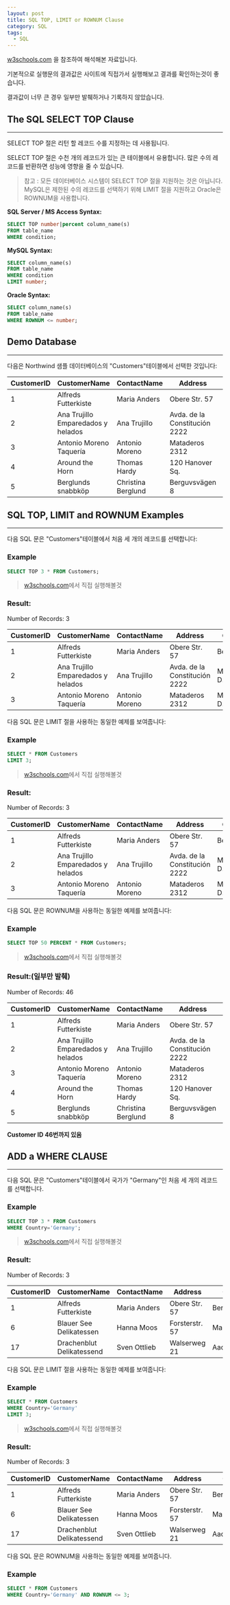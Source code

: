 ```yaml
---
layout: post
title: SQL TOP, LIMIT or ROWNUM Clause
category: SQL
tags:
  - SQL
---
```




[w3schools.com](www.w3schools.com/sql) 을 참조하여 해석해본 자료입니다.

기본적으로 실행문의 결과값은 사이트에 직접가서 실행해보고 결과를 확인하는것이 좋습니다.

결과값이 너무 큰 경우 일부만 발췌하거나 기록하지 않았습니다.







## The SQL SELECT TOP Clause

---



SELECT TOP 절은 리턴 할 레코드 수를 지정하는 데 사용됩니다.

SELECT TOP 절은 수천 개의 레코드가 있는 큰 테이블에서 유용합니다. 많은 수의 레코드를 반환하면 성능에 영향을 줄 수 있습니다.



> 참고 : 모든 데이터베이스 시스템이 SELECT TOP 절을 지원하는 것은 아닙니다. MySQL은 제한된 수의 레코드를 선택하기 위해 LIMIT 절을 지원하고 Oracle은 ROWNUM을 사용합니다.



**SQL Server / MS Access Syntax:**

```sql
SELECT TOP number|percent column_name(s)
FROM table_name
WHERE condition;
```



**MySQL Syntax:**

```sql
SELECT column_name(s)
FROM table_name
WHERE condition
LIMIT number;
```



**Oracle Syntax:**

```sql
SELECT column_name(s)
FROM table_name
WHERE ROWNUM <= number;
```







## Demo Database

---



다음은 Northwind 샘플 데이터베이스의 "Customers"테이블에서 선택한 것입니다:



| CustomerID | CustomerName                       | ContactName        | Address                       | City        | PostalCode | Country |
| ---------- | ---------------------------------- | ------------------ | ----------------------------- | ----------- | ---------- | ------- |
| 1          | Alfreds Futterkiste                | Maria Anders       | Obere Str. 57                 | Berlin      | 12209      | Germany |
| 2          | Ana Trujillo Emparedados y helados | Ana Trujillo       | Avda. de la Constitución 2222 | México D.F. | 05021      | Mexico  |
| 3          | Antonio Moreno Taquería            | Antonio Moreno     | Mataderos 2312                | México D.F. | 05023      | Mexico  |
| 4          | Around the Horn                    | Thomas Hardy       | 120 Hanover Sq.               | London      | WA1 1DP    | UK      |
| 5          | Berglunds snabbköp                 | Christina Berglund | Berguvsvägen 8                | Luleå       | S-958 22   | Sweden  |







## SQL TOP, LIMIT and ROWNUM Examples

---



다음 SQL 문은 "Customers"테이블에서 처음 세 개의 레코드를 선택합니다:



### Example

```sql
SELECT TOP 3 * FROM Customers;
```

> [w3schools.com](www.w3schools.com/sql)에서 직접 실행해볼것





### Result:

Number of Records: 3

| CustomerID | CustomerName                       | ContactName    | Address                       | City        | PostalCode | Country |
| ---------- | ---------------------------------- | -------------- | ----------------------------- | ----------- | ---------- | ------- |
| 1          | Alfreds Futterkiste                | Maria Anders   | Obere Str. 57                 | Berlin      | 12209      | Germany |
| 2          | Ana Trujillo Emparedados y helados | Ana Trujillo   | Avda. de la Constitución 2222 | México D.F. | 05021      | Mexico  |
| 3          | Antonio Moreno Taquería            | Antonio Moreno | Mataderos 2312                | México D.F. | 05023      | Mexico  |





다음 SQL 문은 LIMIT 절을 사용하는 동일한 예제를 보여줍니다:



### Example

```sql
SELECT * FROM Customers
LIMIT 3;
```

> [w3schools.com](www.w3schools.com/sql)에서 직접 실행해볼것





### Result:

Number of Records: 3

| CustomerID | CustomerName                       | ContactName    | Address                       | City        | PostalCode | Country |
| ---------- | ---------------------------------- | -------------- | ----------------------------- | ----------- | ---------- | ------- |
| 1          | Alfreds Futterkiste                | Maria Anders   | Obere Str. 57                 | Berlin      | 12209      | Germany |
| 2          | Ana Trujillo Emparedados y helados | Ana Trujillo   | Avda. de la Constitución 2222 | México D.F. | 05021      | Mexico  |
| 3          | Antonio Moreno Taquería            | Antonio Moreno | Mataderos 2312                | México D.F. | 05023      | Mexico  |





다음 SQL 문은 ROWNUM을 사용하는 동일한 예제를 보여줍니다:



### Example

```sql
SELECT TOP 50 PERCENT * FROM Customers;
```

> [w3schools.com](www.w3schools.com/sql)에서 직접 실행해볼것





### Result:(일부만 발췌)

Number of Records: 46

| CustomerID | CustomerName                       | ContactName        | Address                       | City        | PostalCode | Country |
| ---------- | ---------------------------------- | ------------------ | ----------------------------- | ----------- | ---------- | ------- |
| 1          | Alfreds Futterkiste                | Maria Anders       | Obere Str. 57                 | Berlin      | 12209      | Germany |
| 2          | Ana Trujillo Emparedados y helados | Ana Trujillo       | Avda. de la Constitución 2222 | México D.F. | 05021      | Mexico  |
| 3          | Antonio Moreno Taquería            | Antonio Moreno     | Mataderos 2312                | México D.F. | 05023      | Mexico  |
| 4          | Around the Horn                    | Thomas Hardy       | 120 Hanover Sq.               | London      | WA1 1DP    | UK      |
| 5          | Berglunds snabbköp                 | Christina Berglund | Berguvsvägen 8                | Luleå       | S-958 22   | Sweden  |

**Customer ID 46번까지 있음**





## ADD a WHERE CLAUSE

---



다음 SQL 문은 "Customers"테이블에서 국가가 "Germany"인 처음 세 개의 레코드를 선택합니다.



### Example

```sql
SELECT TOP 3 * FROM Customers
WHERE Country='Germany';
```

> [w3schools.com](www.w3schools.com/sql)에서 직접 실행해볼것





### Result:

Number of Records: 3

| CustomerID | CustomerName              | ContactName  | Address        | City     | PostalCode | Country |
| ---------- | ------------------------- | ------------ | -------------- | -------- | ---------- | ------- |
| 1          | Alfreds Futterkiste       | Maria Anders | Obere Str. 57  | Berlin   | 12209      | Germany |
| 6          | Blauer See Delikatessen   | Hanna Moos   | Forsterstr. 57 | Mannheim | 68306      | Germany |
| 17         | Drachenblut Delikatessend | Sven Ottlieb | Walserweg 21   | Aachen   | 52066      | Germany |





다음 SQL 문은 LIMIT 절을 사용하는 동일한 예제를 보여줍니다:



### Example

```sql
SELECT * FROM Customers
WHERE Country='Germany'
LIMIT 3;
```

> [w3schools.com](www.w3schools.com/sql)에서 직접 실행해볼것





### Result:

Number of Records: 3

| CustomerID | CustomerName              | ContactName  | Address        | City     | PostalCode | Country |
| ---------- | ------------------------- | ------------ | -------------- | -------- | ---------- | ------- |
| 1          | Alfreds Futterkiste       | Maria Anders | Obere Str. 57  | Berlin   | 12209      | Germany |
| 6          | Blauer See Delikatessen   | Hanna Moos   | Forsterstr. 57 | Mannheim | 68306      | Germany |
| 17         | Drachenblut Delikatessend | Sven Ottlieb | Walserweg 21   | Aachen   | 52066      | Germany |







다음 SQL 문은 ROWNUM을 사용하는 동일한 예제를 보여줍니다.



### Example

```sql
SELECT * FROM Customers
WHERE Country='Germany' AND ROWNUM <= 3;
```
